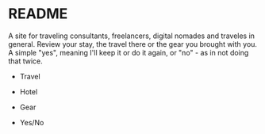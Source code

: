 # README

A site for traveling consultants, freelancers, digital nomades and traveles in general. Review your stay, the travel there or the gear you brought with you. A simple "yes", meaning I'll keep it or do it again, or "no" - as in not doing that twice.

* Travel

* Hotel

* Gear

* Yes/No

